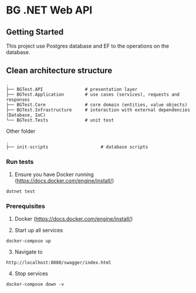 # BG .NET Web API

## Getting Started

This project use Postgres database and EF to the operations on the database.


## Clean architecture structure
    .
    ├── BGTest.API                # presentation layer
    ├── BGTest.Application        # use cases (services), requests and responses
    ├── BGTest.Core               # core domain (entities, value objects)
    ├── BGTest.Infrastructure     # interaction with external dependencies (Database, IoC)
    └── BGTest.Tests              # unit test

Other folder

    .
    ├── init-scripts                    # database scripts

### Run tests

1. Ensure you have Docker running (https://docs.docker.com/engine/install/)

```
dotnet test
```

### Prerequisites

1. Docker (https://docs.docker.com/engine/install/)

2. Start up all services
```
docker-compose up
```
3. Navigate to
```
http://localhost:8080/swagger/index.html
```
4. Stop services
```
docker-compose down -v
```